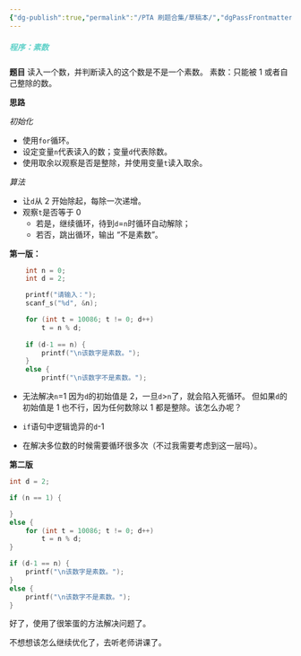 ```yaml
---
{"dg-publish":true,"permalink":"/PTA 刷题合集/草稿本/","dgPassFrontmatter":true,"created":"2024-07-27T09:50:37.412+08:00","updated":"2024-07-27T12:55:57.112+08:00"}
---
```


#####  <b style="color: #5DD0C8;">程序：素数</b>

**题目**
读入一个数，并判断读入的这个数是不是一个素数。
	素数：只能被 1 或者自己整除的数。

**思路**

*初始化*
- 使用`for`循环。
- 设定变量`n`代表读入的数；变量`d`代表除数。
- 使用取余以观察是否是整除，并使用变量`t`读入取余。

*算法*
- 让`d`从 2 开始除起，每除一次递增。
- 观察`t`是否等于 0
	- 若是，继续循环，待到`d`=`n`时循环自动解除；
	- 若否，跳出循环，输出 “不是素数”。

**第一版：**

```c
	int n = 0;
	int d = 2;

	printf("请输入：");
	scanf_s("%d", &n);

	for (int t = 10086; t != 0; d++)
		t = n % d;
	
	if (d-1 == n) {
		printf("\n该数字是素数。");
	}
	else {
		printf("\n该数字不是素数。");
```

- 无法解决`n`=1
	因为`d`的初始值是 2，一旦`d`>`n`了，就会陷入死循环。
	但如果`d`的初始值是 1 也不行，因为任何数除以 1 都是整除。该怎么办呢？

- `if`语句中逻辑诡异的`d`-1 

- 在解决多位数的时候需要循环很多次（不过我需要考虑到这一层吗）。

**第二版**

```c
int d = 2;

if (n == 1) {

}
else {
	for (int t = 10086; t != 0; d++)
		t = n % d;
}

if (d-1 == n) {
	printf("\n该数字是素数。");
}
else {
	printf("\n该数字不是素数。");
}
```

好了，使用了很笨蛋的方法解决问题了。

不想想该怎么继续优化了，去听老师讲课了。


















